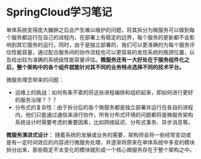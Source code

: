 # SpringCloud学习笔记
单体系统变得庞大臃肿之后会产生难以维护的问题，将其拆分为微服务可以做到每个服务都运行在自己的进程内，在部署上有稳定的边界，每个服务的更新都不会影响到其它服务的运行。同时，由于是独立部署的，我们可以更准确的为每个服务评估性能容量，通过配合服务间的协作流程也可以更容易的发现系统的瓶颈位置，以及给出较为准确的系统级性能容量评估。**微服务还有一大好处在于服务组件化之后，整个架构中的各个组件就能针对其不同的业务特点选择不同的技术平台。**     

微服务理念带来的问题：   
* 运维上的挑战：如何有条不紊的将这些进程编排和组织起来，即如何进行更好的服务治理？？？    
* 分布式的复杂性：由于拆分后的各个微服务都是独立部署并运行在各自的进程内，他们只能通过通信来进行协作，所有分布式环境的问题都将是微服务架构系统设计时需要考虑的重要因素，比如网络延迟、分布式事务、异步消息等。  

**微服务演进式设计：**
随着系统的发展或业务的需要，架构师会将一些经常变动或是有一定时间效应的内容进行微服务处理，并逐渐将原来在单体系统中多变的模块拆分出来，那些稳定不太变化的模块就形成一个核心微服务存在于整个架构之中。  

